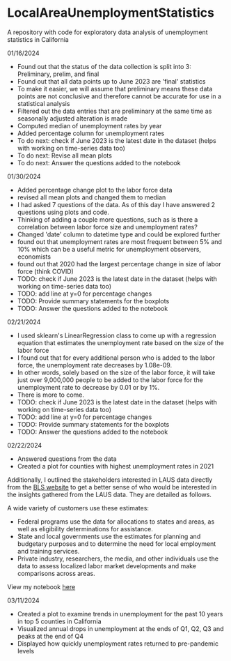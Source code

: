 # LocalAreaUnemploymentStatistics
A repository with code for exploratory data analysis of unemployment statistics in California

01/16/2024

- Found out that the status of the data collection is split into 3: Preliminary, prelim, and final
- Found out that all data points up to June 2023 are 'final' statistics
- To make it easier, we will assume that preliminary means these data points are not conclusive and therefore cannot be accurate for use in a statistical analysis
- Filtered out the data entries that are preliminary at the same time as seasonally adjusted alteration is made
- Computed median of unemployment rates by year
- Added percentage column for unemployment rates
- To do next: check if June 2023 is the latest date in the dataset (helps with working on time-series data too)
- To do next: Revise all mean plots
- To do next: Answer the questions added to the notebook

01/30/2024

- Added percentage change plot to the labor force data
- revised all mean plots and changed them to median
- I had asked 7 questions of the data. As of this day I have answered 2 questions using plots and code.
- Thinking of adding a couple more questions, such as is there a correlation between labor force size and unemployment rates?
- Changed 'date' column to datetime type and could be explored further
- found out that unemployment rates are most frequent between 5% and 10% which can be a useful metric for unemployment observers, economists
- found out that 2020 had the largest percentage change in size of labor force (think COVID)
- TODO: check if June 2023 is the latest date in the dataset (helps with working on time-series data too)
- TODO: add line at y=0 for percentage changes
- TODO: Provide summary statements for the boxplots
- TODO: Answer the questions added to the notebook

02/21/2024

- I used sklearn's LinearRegression class to come up with a regression equation that estimates the unemployment rate based on the size of the labor force
- I found out that for every additional person who is added to the labor force, the unemployment rate decreases by 1.08e-09.
- In other words, solely based on the size of the labor force, it will take just over 9,000,000 people to be added to the labor force for the unemployment rate to decrease by 0.01 or by 1%.
- There is more to come.
- TODO: check if June 2023 is the latest date in the dataset (helps with working on time-series data too)
- TODO: add line at y=0 for percentage changes
- TODO: Provide summary statements for the boxplots
- TODO: Answer the questions added to the notebook

02/22/2024

- Answered questions from the data
- Created a plot for counties with highest unemployment rates in 2021

Additionally, I outlined the stakeholders interested in LAUS data directly from the [BLS website](https://www.bls.gov/lau/lauov.htm) to get a better sense of who would be interested in the insights gathered from the LAUS data. They are detailed as follows.

A wide variety of customers use these estimates:

- Federal programs use the data for allocations to states and areas, as well as eligibility determinations for assistance.
- State and local governments use the estimates for planning and budgetary purposes and to determine the need for local employment and training services.
- Private industry, researchers, the media, and other individuals use the data to assess localized labor market developments and make comparisons across areas.

View my notebook [here](https://nbviewer.org/github/Tinashe-04/LocalAreaUnemploymentStatistics/blob/main/Local%20Area%20Unemployment%20Stats.ipynb#)

03/11/2024

- Created a plot to examine trends in unemployment for the past 10 years in top 5 counties in California
- Visualized annual drops in unemployment at the ends of Q1, Q2, Q3 and peaks at the end of Q4
- Displayed how quickly unemployment rates returned to pre-pandemic levels
